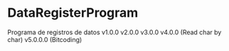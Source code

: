 # DataRegisterProgram
Programa de registros de datos v1.0.0 v2.0.0 v3.0.0
v4.0.0 (Read char by char) v5.0.0.0 (Bitcoding)
